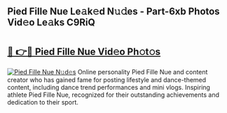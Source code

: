 ## Pied Fille Nue Le𝚊k𝚎d N𝚞𝚍es - Part-6xb Photos Vid𝚎o Le𝚊ks C9RiQ

# <h2><a href="http://fb11uc.evod.top/?m=Pied+Fille+Nue">🔗 👉🔴 Pied Fille Nue Vid𝚎o Ph𝚘t𝚘s</a></h2>

[![Pied Fille Nue N𝚞d𝚎s](https://i.imgur.com/8V9OHl7.gif)](http://fb11uc.evod.top/?m=Pied+Fille+Nue)
Online personality Pied Fille Nue and content creator who has gained fame for posting lifestyle and dance-themed content, including dance trend performances and mini vlogs. Inspiring athlete Pied Fille Nue, recognized for their outstanding achievements and dedication to their sport. 
